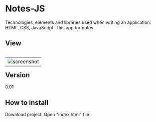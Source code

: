 # Notes-JS

Technologies, elements and libraries used when writing an application:
HTML, CSS, JavaScript.
This app for notes

## View
<table align="left" width="100%">
  <tbody>
    <tr>
      <td colspan="1"> <img src="screenshot.jpg" alt="screenshot"/> </td>
  </tbody>
</table>

## Version
0.01

## How to install
Download project. Open "index.html" file.

